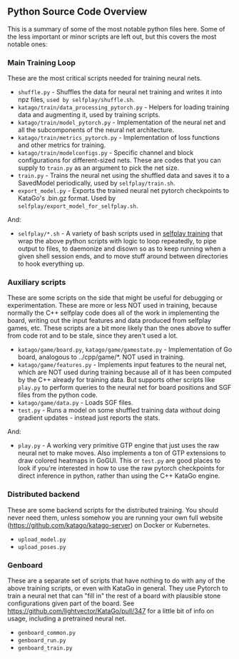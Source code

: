 ## Python Source Code Overview
This is a summary of some of the most notable python files here. Some of the less important or minor scripts are left out, but this covers the most notable ones:

### Main Training Loop
These are the most critical scripts needed for training neural nets.

* `shuffle.py` - Shuffles the data for neural net training and writes it into npz files, `used by selfplay/shuffle.sh`.
* `katago/train/data_processing_pytorch.py` - Helpers for loading training data and augmenting it, used by training scripts.
* `katago/train/model_pytorch.py` - Implementation of the neural net and all the subcomponents of the neural net architecture.
* `katago/train/metrics_pytorch.py` - Implementation of loss functions and other metrics for training.
* `katago/train/modelconfigs.py` - Specific channel and block configurations for different-sized nets. These are codes that you can supply to `train.py` as an argument to pick the net size.
* `train.py` - Trains the neural net using the shuffled data and saves it to a SavedModel periodically, used by `selfplay/train.sh`.
* `export_model.py` - Exports the trained neural net pytorch checkpoints to KataGo's .bin.gz format. Used by `selfplay/export_model_for_selfplay.sh`.

And:

* `selfplay/*.sh` - A variety of bash scripts used in [selfplay training](../SelfplayTraining.md) that wrap the above python scripts with logic to loop repeatedly, to pipe output to files, to daemonize and disown so as to keep running when a given shell session ends, and to move stuff around between directories to hook everything up.

### Auxiliary scripts
These are some scripts on the side that might be useful for debugging or experimentation. These are more or less NOT used in training, because normally the C++ selfplay code does all of the work in implementing the board, writing out the input features and data produced from selfplay games, etc. These scripts are a bit more likely than the ones above to suffer from code rot and to be stale, since they aren't used a lot.

* `katago/game/board.py`, `katago/game/gamestate.py` - Implementation of Go board, analogous to ../cpp/game/*. NOT used in training.
* `katago/game/features.py` - Implements input features to the neural net, which are NOT used during training because all of it has been computed by the C++ already for training data. But supports other scripts like `play.py` to perform queries to the neural net for board positions and SGF files from the python code.
* `katago/game/data.py` - Loads SGF files.
* `test.py` - Runs a model on some shuffled training data *without* doing gradient updates - instead just reports the stats.

And:
* `play.py` - A working very primitive GTP engine that just uses the raw neural net to make moves. Also implements a ton of GTP extensions to draw colored heatmaps in GoGUI. This or `test.py` are good places to look if you're interested in how to use the raw pytorch checkpoints for direct inference in python, rather than using the C++ KataGo engine.


### Distributed backend
These are some backend scripts for the distributed training. You should never need them, unless somehow you are running your own full website (https://github.com/katago/katago-server) on Docker or Kubernetes.
* `upload_model.py`
* `upload_poses.py`

### Genboard
These are a separate set of scripts that have nothing to do with any of the above training scripts, or even with KataGo in general. They use Pytorch to train a neural net that can "fill in" the rest of a board with plausible stone configurations given part of the board. See https://github.com/lightvector/KataGo/pull/347 for a little bit of info on usage, including a pretrained neural net.
* `genboard_common.py`
* `genboard_run.py`
* `genboard_train.py`


